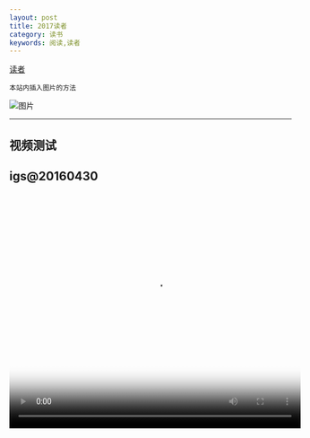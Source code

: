 ```yaml
---
layout: post
title: 2017读者
category: 读书
keywords: 阅读,读者
---
```

[读者](http://www.pdfzj.com/tag/%E8%AF%BB%E8%80%85)

```本站内插入图片的方法```

![图片]({{site.url}}/assets/img/weixin.jpg)

---


## 视频测试

## igs@20160430

<video id="video" width ="520" height="420" controls="" preload="none" poster="http://media.w3.org/2010/05/sintel/poster.png">
      <source id="mp4" src="" type="video/mp4">
      <p>Your user agent does not support the HTML5 Video element.</p>
</video>

